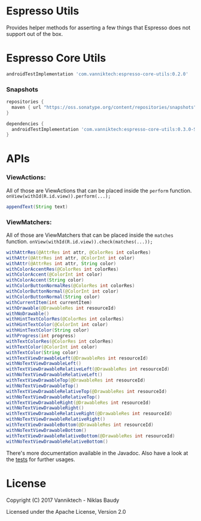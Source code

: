 Espresso Utils
==============

Provides helper methods for asserting a few things that Espresso does not support out of the box.

# Espresso Core Utils

```groovy
androidTestImplementation 'com.vanniktech:espresso-core-utils:0.2.0'
```

### Snapshots

```groovy
repositories {
  maven { url "https://oss.sonatype.org/content/repositories/snapshots" }
}

dependencies {
  androidTestImplementation 'com.vanniktech:espresso-core-utils:0.3.0-SNAPSHOT'
}
```

# APIs

### ViewActions:

All of those are ViewActions that can be placed inside the `perform` function. `onView(withId(R.id.view)).perform(...);`

```java
appendText(String text)
```

### ViewMatchers:

All of those are ViewMatchers that can be placed inside the `matches` function. `onView(withId(R.id.view)).check(matches(...));`

```java
withAttrRes(@AttrRes int attr, @ColorRes int colorRes)
withAttr(@AttrRes int attr, @ColorInt int color)
withAttr(@AttrRes int attr, String color)
withColorAccentRes(@ColorRes int colorRes)
withColorAccent(@ColorInt int color)
withColorAccent(String color)
withColorButtonNormalRes(@ColorRes int colorRes)
withColorButtonNormal(@ColorInt int color)
withColorButtonNormal(String color)
withCurrentItem(int currentItem)
withDrawable(@DrawableRes int resourceId)
withNoDrawable()
withHintTextColorRes(@ColorRes int colorRes)
withHintTextColor(@ColorInt int color)
withHintTextColor(String color)
withProgress(int progress)
withTextColorRes(@ColorRes int colorRes)
withTextColor(@ColorInt int color)
withTextColor(String color)
withTextViewDrawableLeft(@DrawableRes int resourceId)
withNoTextViewDrawableLeft()
withTextViewDrawableRelativeLeft(@DrawableRes int resourceId)
withNoTextViewDrawableRelativeLeft()
withTextViewDrawableTop(@DrawableRes int resourceId)
withNoTextViewDrawableTop()
withTextViewDrawableRelativeTop(@DrawableRes int resourceId)
withNoTextViewDrawableRelativeTop()
withTextViewDrawableRight(@DrawableRes int resourceId)
withNoTextViewDrawableRight()
withTextViewDrawableRelativeRight(@DrawableRes int resourceId)
withNoTextViewDrawableRelativeRight()
withTextViewDrawableBottom(@DrawableRes int resourceId)
withNoTextViewDrawableBottom()
withTextViewDrawableRelativeBottom(@DrawableRes int resourceId)
withNoTextViewDrawableRelativeBottom()
```

There's more documentation available in the Javadoc. Also have a look at the [tests](espresso-core-utils/src/androidTest/java/com/vanniktech/espresso/core/utils) for further usages.

# License

Copyright (C) 2017 Vanniktech - Niklas Baudy

Licensed under the Apache License, Version 2.0
